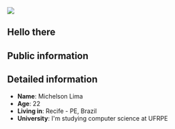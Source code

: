 <div>
    <a target='_blank' href="https://linkedin.com/in/michelson-lima-a168191a6/">
        <img src="https://img.shields.io/badge/LinkedIn-0077B5?style=for-the-badge&logo=linkedin&logoColor=white">
    </a>

</div>

## Hello there



## Public information



## Detailed information

* **Name**: Michelson Lima
* **Age**: 22
* **Living in**: Recife - PE, Brazil
* **University**: I'm studying computer science at UFRPE
